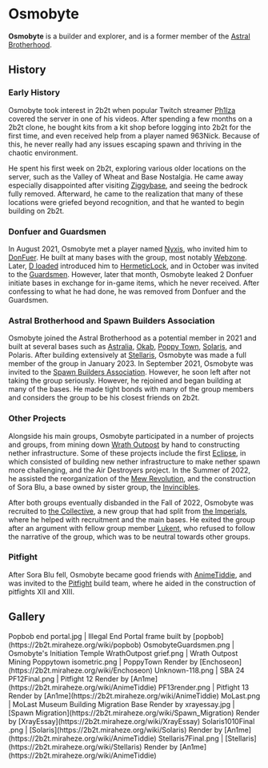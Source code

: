 # Osmobyte

**Osmobyte** is a builder and explorer, and is a former member of the [Astral Brotherhood](https://2b2t.miraheze.org/wiki/Astral_Brotherhood).

## History
### Early History
Osmobyte took interest in 2b2t when popular Twitch streamer [Ph1lza](https://m.twitch.tv/philza/) covered the server in one of his videos. After spending a few months on a 2b2t clone, he bought kits from a kit shop before logging into 2b2t for the first time, and even received help from a player named 963Nick. Because of this, he never really had any issues escaping spawn and thriving in the chaotic environment.

He spent his first week on 2b2t, exploring various older locations on the server, such as the Valley of Wheat and Base Nostalgia. He came away especially disappointed after visiting [Ziggybase](https://2b2t.miraheze.org/wiki/Ziggybase), and seeing the bedrock fully removed. Afterward, he came to the realization that many of these locations were griefed beyond recognition, and that he wanted to begin building on 2b2t.

### Donfuer and Guardsmen
In August 2021, Osmobyte met a player named [Nyxis](https://2b2t.miraheze.org/wiki/Nyxis), who invited him to [DonFuer](https://2b2t.miraheze.org/wiki/DonFuer). He built at many bases with the group, most notably [Webzone](https://2b2t.miraheze.org/wiki/DonFuer). Later, [D loaded](https://2b2t.miraheze.org/wiki/D_loaded) introduced him to [HermeticLock](https://2b2t.miraheze.org/wiki/HermeticLock), and in October was invited to the [Guardsmen](https://2b2t.miraheze.org/wiki/Guardsmen). However, later that month, Osmobyte leaked 2 Donfuer initiate bases in exchange for in-game items, which he never received. After confessing to what he had done, he was removed from Donfuer and the Guardsmen.

### Astral Brotherhood and Spawn Builders Association
Osmobyte joined the Astral Brotherhood as a potential member in 2021 and built at several bases such as [Astralia](https://2b2t.miraheze.org/wiki/Astral_Brotherhood#Formative_Bases), [Okab](https://2b2t.miraheze.org/wiki/Astral_Brotherhood#Formative_Bases), [Poppy Town](https://2b2t.miraheze.org/wiki/Poppy_Town), [Solaris](https://2b2t.miraheze.org/wiki/Solaris), and Polaris. After building extensively at [Stellaris](https://2b2t.miraheze.org/wiki/Stellaris), Osmobyte was made a full member of the group in January 2023.
In September 2021, Osmobyte was invited to the [Spawn Builders Association](https://2b2t.miraheze.org/wiki/Spawn_Builders_Association). However, he soon left after not taking the group seriously. However, he rejoined and began building at many of the bases. He made tight bonds with many of the group members and considers the group to be his closest friends on 2b2t.

### Other Projects
Alongside his main groups, Osmobyte participated in a number of projects and groups, from mining down [Wrath Outpost](https://2b2t.miraheze.org/wiki/Wrath_Outpost) by hand to constructing nether infrastructure. Some of these projects include the first [Eclipse](https://2b2t.miraheze.org/wiki/Eclipse), in which consisted of building new nether infrastructure to make nether spawn more challenging, and the Air Destroyers project. In the Summer of 2022, he assisted the reorganization of the [Mew Revolution](https://2b2t.miraheze.org/wiki/Mew_Revolution), and the construction of Sora Blu, a base owned by sister group, the [Invincibles](https://2b2t.miraheze.org/wiki/Invincibles).

After both groups eventually disbanded in the Fall of 2022, Osmobyte was recruited to [the Collective](https://2b2t.miraheze.org/wiki/the_Collective), a new group that had split from [the Imperials](https://2b2t.miraheze.org/wiki/the_Imperials), where he helped with recruitment and the main bases. He exited the group after an argument with fellow group member [Lukent](https://2b2t.miraheze.org/wiki/Lukent), who refused to follow the narrative of the group, which was to be neutral towards other groups.

### Pitfight
After Sora Blu fell, Osmobyte became good friends with [AnimeTiddie](https://2b2t.miraheze.org/wiki/AnimeTiddie), and was invited to the [Pitfight](https://2b2t.miraheze.org/wiki/Pitfight) build team, where he aided in the construction of pitfights XII and XIII.

## Gallery
<gallery mode="nolines" widths="200" heights="200">
Popbob end portal.jpg | Illegal End Portal frame built by [popbob](https://2b2t.miraheze.org/wiki/popbob)
OsmobyteGuardsmen.png | Osmobyte's Initiation Temple
WrathOutpost grief.png | Wrath Outpost Mining
Poppytown isometric.png | PoppyTown Render by [Enchoseon](https://2b2t.miraheze.org/wiki/Enchoseon)
Unknown-118.png | SBA 24
PF12Final.png | Pitfight 12 Render by [An1me](https://2b2t.miraheze.org/wiki/AnimeTiddie)
PF13render.png | Pitfight 13 Render by [An1me](https://2b2t.miraheze.org/wiki/AnimeTiddie)
MoLast.png | MoLast Museum Building
Migration Base Render by xrayessay.jpg | [Spawn Migration](https://2b2t.miraheze.org/wiki/Spawn_Migration) Render by [XrayEssay](https://2b2t.miraheze.org/wiki/XrayEssay)
Solaris1010Final .png | [Solaris](https://2b2t.miraheze.org/wiki/Solaris) Render by [An1me](https://2b2t.miraheze.org/wiki/AnimeTiddie)
Stellaris7Final.png | [Stellaris](https://2b2t.miraheze.org/wiki/Stellaris) Render by [An1me](https://2b2t.miraheze.org/wiki/AnimeTiddie)
</gallery>